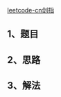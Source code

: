 
[leetcode-cn剑指](https://leetcode-cn.com/problemset/lcof/)

## 1、题目



## 2、思路



## 3、解法

```java

```